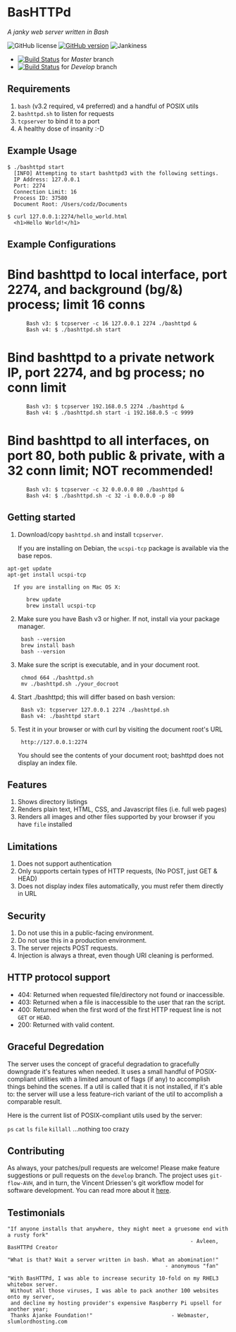 # BasHTTPd
*A janky web server written in Bash*

![GitHub license](https://img.shields.io/badge/license-MIT-blue.svg)
[![GitHub version](https://badge.fury.io/gh/AjankeFoundation%2Fbashttpd.svg)](https://badge.fury.io/gh/AjankeFoundation%2Fbashttpd)
![Jankiness](https://img.shields.io/badge/bash-3.2+-orange.svg)

- [![Build Status](https://travis-ci.org/AjankeFoundation/bashttpd.svg?branch=master)](https://travis-ci.org/AjankeFoundation/bashttpd) for *Master* branch
- [![Build Status](https://travis-ci.org/AjankeFoundation/bashttpd.svg?branch=develop)](https://travis-ci.org/AjankeFoundation/bashttpd) for *Develop* branch

Requirements
-------------

   1. `bash` (v3.2 required, v4 preferred) and a handful of POSIX utils
   2. `bashttpd.sh` to listen for requests
   3. `tcpserver` to bind it to a port
   4. A healthy dose of insanity :-D
  
Example Usage
---------

    $ ./bashttpd start
      [INFO] Attempting to start bashttpd3 with the following settings.
      IP Address: 127.0.0.1
      Port: 2274
      Connection Limit: 16
      Process ID: 37580
      Document Root: /Users/codz/Documents

    $ curl 127.0.0.1:2274/hello_world.html
      <h1>Hello World!</h1>

Example Configurations
---------

  # Bind bashttpd to local interface, port 2274, and background (bg/&) process; limit 16 conns

          Bash v3: $ tcpserver -c 16 127.0.0.1 2274 ./bashttpd &
          Bash v4: $ ./bashttpd.sh start 
    
  # Bind bashttpd to a private network IP, port 2274, and bg process; no conn limit

          Bash v3: $ tcpserver 192.168.0.5 2274 ./bashttpd &
          Bash v4: $ ./bashttpd.sh start -i 192.168.0.5 -c 9999
    
  # Bind bashttpd to all interfaces, on port 80, both public & private, with a 32 conn limit; NOT recommended!

          Bash v3: $ tcpserver -c 32 0.0.0.0 80 ./bashttpd &
          Bash v4: $ ./bashttpd.sh -c 32 -i 0.0.0.0 -p 80

Getting started
----------------

  1. Download/copy `bashttpd.sh` and install `tcpserver`.
  
      If you are installing on Debian, the `ucspi-tcp` package is available via the base repos.

    apt-get update
    apt-get install ucspi-tcp

      If you are installing on Mac OS X:
      
          brew update
          brew install ucspi-tcp
          
  2. Make sure you have Bash v3 or higher. If not, install via your package manager.
  
          bash --version
          brew install bash
          bash --version
          
  3. Make sure the script is executable, and in your document root.
  
          chmod 664 ./bashttpd.sh
          mv ./bashttpd.sh ./your_docroot
  
  4. Start ./bashttpd; this will differ based on bash version:
  
          Bash v3: tcpserver 127.0.0.1 2274 ./bashttpd.sh
          Bash v4: ./bashttpd start

  5. Test it in your browser or with curl by visiting the document root's URL
  
          http://127.0.0.1:2274

     You should see the contents of your document root; bashttpd does not display an index file.
      
Features
---------

  1. Shows directory listings
  2. Renders plain text, HTML, CSS, and Javascript files (i.e. full web pages)
  3. Renders all images and other files supported by your browser if you have `file` installed

Limitations
------------

  1. Does not support authentication
  2. Only supports certain types of HTTP requests, (No POST, just GET & HEAD)
  3. Does not display index files automatically, you must refer them directly in URL

Security
--------

  1. Do not use this in a public-facing environment.
  2. Do not use this in a production environment.
  3. The server rejects POST requests.
  4. Injection is always a threat, even though URI cleaning is performed.

HTTP protocol support
---------------------

  - 404: Returned when requested file/directory not found or inaccessible.
  - 403: Returned when a file is inaccessible to the user that ran the script.
  - 400: Returned when the first word of the first HTTP request line is not `GET` or `HEAD`.
  - 200: Returned with valid content.
  
Graceful Degredation
----------

The server uses the concept of graceful degradation to gracefully downgrade it's features when needed. It uses a small handful of POSIX-compliant utilities with a limited amount of flags (if any) to accomplish things behind the scenes. If a util is called that it is not installed, if it's able to: the server will use a less feature-rich variant of the util to accomplish a comparable result.

Here is the current list of POSIX-compliant utils used by the server:

`ps`  `cat`  `ls`  `file`  `killall` ...nothing too crazy
  
Contributing
---------------------

As always, your patches/pull requests are welcome! Please make feature suggestions or pull requests on the `develop` branch. The project uses `git-flow-AVH`, and in turn, the Vincent Driessen's git workflow model for software development. You can read more about it [here](http://nvie.com/posts/a-successful-git-branching-model/).

Testimonials
------------

    "If anyone installs that anywhere, they might meet a gruesome end with a rusty fork"
                                                              - Avleen, BasHTTPd Creator

    "What is that? Wait a server written in bash. What an abomination!"
                                                      - anonymous "fan"
                                                      
    "With BasHTTPd, I was able to increase security 10-fold on my RHEL3 whitebox server. 
     Without all those viruses, I was able to pack another 100 websites onto my server,
     and decline my hosting provider's expensive Raspberry Pi upsell for another year;
     Thanks Ajanke Foundation!"                         - Webmaster, slumlordhosting.com
            
